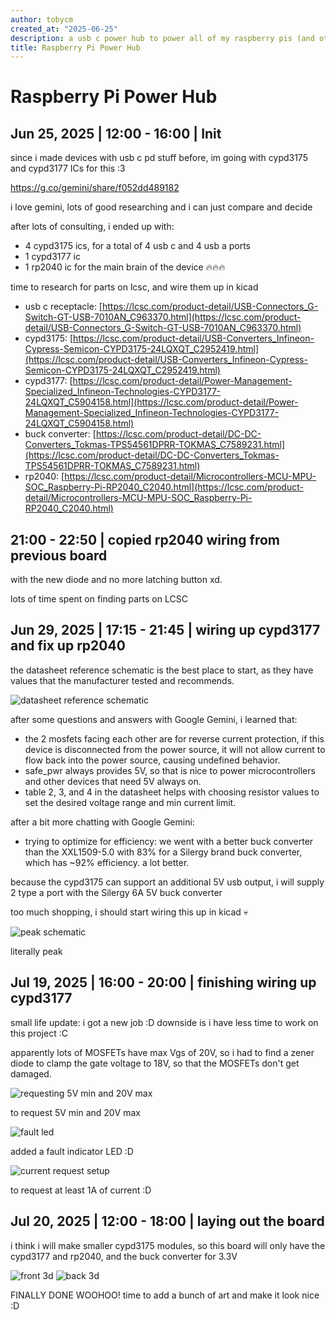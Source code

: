 ```yaml
---
author: tobycm
created_at: "2025-06-25"
description: a usb c power hub to power all of my raspberry pis (and other usb c devices!)
title: Raspberry Pi Power Hub
---
```


# Raspberry Pi Power Hub

## Jun 25, 2025 | 12:00 - 16:00 | Init

since i made devices with usb c pd stuff before, im going with cypd3175 and cypd3177 ICs for this :3

https://g.co/gemini/share/f052dd489182

i love gemini, lots of good researching and i can just compare and decide

after lots of consulting, i ended up with:

- 4 cypd3175 ics, for a total of 4 usb c and 4 usb a ports
- 1 cypd3177 ic
- 1 rp2040 ic for the main brain of the device 🔥🔥🔥

time to research for parts on lcsc, and wire them up in kicad

- usb c receptacle: [https://lcsc.com/product-detail/USB-Connectors_G-Switch-GT-USB-7010AN_C963370.html](https://lcsc.com/product-detail/USB-Connectors_G-Switch-GT-USB-7010AN_C963370.html)
- cypd3175: [https://lcsc.com/product-detail/USB-Converters_Infineon-Cypress-Semicon-CYPD3175-24LQXQT_C2952419.html](https://lcsc.com/product-detail/USB-Converters_Infineon-Cypress-Semicon-CYPD3175-24LQXQT_C2952419.html)
- cypd3177: [https://lcsc.com/product-detail/Power-Management-Specialized_Infineon-Technologies-CYPD3177-24LQXQT_C5904158.html](https://lcsc.com/product-detail/Power-Management-Specialized_Infineon-Technologies-CYPD3177-24LQXQT_C5904158.html)
- buck converter: [https://lcsc.com/product-detail/DC-DC-Converters_Tokmas-TPS54561DPRR-TOKMAS_C7589231.html](https://lcsc.com/product-detail/DC-DC-Converters_Tokmas-TPS54561DPRR-TOKMAS_C7589231.html)
- rp2040: [https://lcsc.com/product-detail/Microcontrollers-MCU-MPU-SOC_Raspberry-Pi-RP2040_C2040.html](https://lcsc.com/product-detail/Microcontrollers-MCU-MPU-SOC_Raspberry-Pi-RP2040_C2040.html)

## 21:00 - 22:50 | copied rp2040 wiring from previous board

with the new diode and no more latching button xd.

lots of time spent on finding parts on LCSC

## Jun 29, 2025 | 17:15 - 21:45 | wiring up cypd3177 and fix up rp2040

the datasheet reference schematic is the best place to start, as they have values that the manufacturer tested and recommends.

![datasheet reference schematic](assets/3177_ref_sch.png)

after some questions and answers with Google Gemini, i learned that:

- the 2 mosfets facing each other are for reverse current protection, if this device is disconnected from the power source, it will not allow current to flow back into the power source, causing undefined behavior.
- safe_pwr always provides 5V, so that is nice to power microcontrollers and other devices that need 5V always on.
- table 2, 3, and 4 in the datasheet helps with choosing resistor values to set the desired voltage range and min current limit.

after a bit more chatting with Google Gemini:

- trying to optimize for efficiency: we went with a better buck converter than the XXL1509-5.0 with 83% for a Silergy brand buck converter, which has ~92% efficiency. a lot better.

because the cypd3175 can support an additional 5V usb output, i will supply 2 type a port with the Silergy 6A 5V buck converter

too much shopping, i should start wiring this up in kicad 💀

![peak schematic](assets/3v3_buck_reg.png)

literally peak

## Jul 19, 2025 | 16:00 - 20:00 | finishing wiring up cypd3177

small life update: i got a new job :D downside is i have less time to work on this project :C

apparently lots of MOSFETs have max Vgs of 20V, so i had to find a zener diode to clamp the gate voltage to 18V, so that the MOSFETs don't get damaged.

![requesting 5V min and 20V max](assets/voltage_req.png)

to request 5V min and 20V max

![fault led](assets/fault.png)

added a fault indicator LED :D

![current request setup](assets/current_req.png)

to request at least 1A of current :D

## Jul 20, 2025 | 12:00 - 18:00 | laying out the board

i think i will make smaller cypd3175 modules, so this board will only have the cypd3177 and rp2040, and the buck converter for 3.3V

![front 3d](assets/Screenshot%20from%202025-07-20%2018-31-36.png)
![back 3d](assets/Screenshot%20from%202025-07-20%2018-32-11.png)

FINALLY DONE WOOHOO! time to add a bunch of art and make it look nice :D